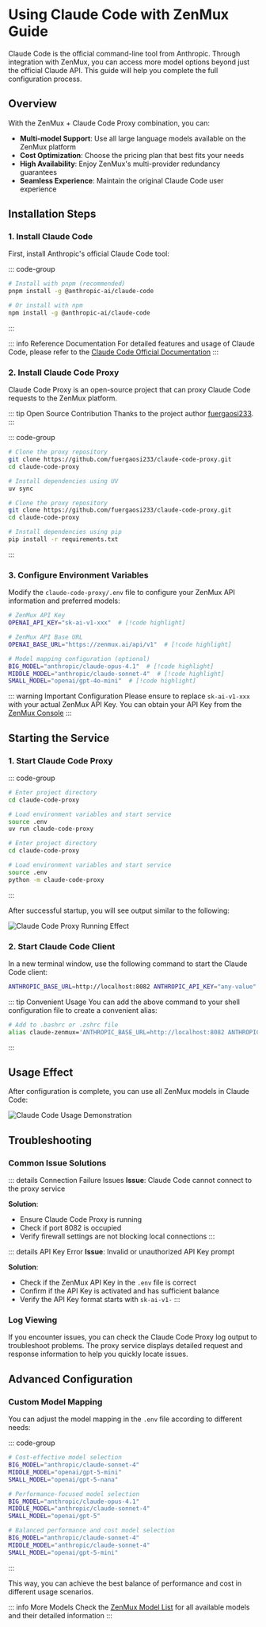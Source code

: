 # Using Claude Code with ZenMux Guide

Claude Code is the official command-line tool from Anthropic. Through integration with ZenMux, you can access more model options beyond just the official Claude API. This guide will help you complete the full configuration process.

## Overview

With the ZenMux + Claude Code Proxy combination, you can:

- **Multi-model Support**: Use all large language models available on the ZenMux platform
- **Cost Optimization**: Choose the pricing plan that best fits your needs
- **High Availability**: Enjoy ZenMux's multi-provider redundancy guarantees
- **Seamless Experience**: Maintain the original Claude Code user experience

## Installation Steps

### 1. Install Claude Code

First, install Anthropic's official Claude Code tool:

::: code-group

```bash [npm/pnpm]
# Install with pnpm (recommended)
pnpm install -g @anthropic-ai/claude-code

# Or install with npm
npm install -g @anthropic-ai/claude-code
```

:::

::: info Reference Documentation
For detailed features and usage of Claude Code, please refer to the [Claude Code Official Documentation](https://docs.anthropic.com/en/docs/claude-code/overview)
:::

### 2. Install Claude Code Proxy

Claude Code Proxy is an open-source project that can proxy Claude Code requests to the ZenMux platform.

::: tip Open Source Contribution
Thanks to the project author [fuergaosi233](https://github.com/fuergaosi233).
:::

::: code-group

```bash [Using UV (Recommended)]
# Clone the proxy repository
git clone https://github.com/fuergaosi233/claude-code-proxy.git
cd claude-code-proxy

# Install dependencies using UV
uv sync
```

```bash [Using pip]
# Clone the proxy repository
git clone https://github.com/fuergaosi233/claude-code-proxy.git
cd claude-code-proxy

# Install dependencies using pip
pip install -r requirements.txt
```

:::

### 3. Configure Environment Variables

Modify the `claude-code-proxy/.env` file to configure your ZenMux API information and preferred models:

```bash
# ZenMux API Key
OPENAI_API_KEY="sk-ai-v1-xxx"  # [!code highlight]

# ZenMux API Base URL
OPENAI_BASE_URL="https://zenmux.ai/api/v1"  # [!code highlight]

# Model mapping configuration (optional)
BIG_MODEL="anthropic/claude-opus-4.1"  # [!code highlight]
MIDDLE_MODEL="anthropic/claude-sonnet-4"  # [!code highlight]
SMALL_MODEL="openai/gpt-4o-mini"  # [!code highlight]
```

::: warning Important Configuration
Please ensure to replace `sk-ai-v1-xxx` with your actual ZenMux API Key. You can obtain your API Key from the [ZenMux Console](https://zenmux.ai/settings/keys)
:::

## Starting the Service

### 1. Start Claude Code Proxy

::: code-group

```bash [UV Launch]
# Enter project directory
cd claude-code-proxy

# Load environment variables and start service
source .env
uv run claude-code-proxy
```

```bash [Python Launch]
# Enter project directory
cd claude-code-proxy

# Load environment variables and start service
source .env
python -m claude-code-proxy
```

:::

After successful startup, you will see output similar to the following:

![Claude Code Proxy Running Effect](https://cdn.marmot-cloud.com/storage/zenmux/2025/08/22/FiEgoFH/claude-code-proxy.png)

### 2. Start Claude Code Client

In a new terminal window, use the following command to start the Claude Code client:

```bash
ANTHROPIC_BASE_URL=http://localhost:8082 ANTHROPIC_API_KEY="any-value" claude  # [!code highlight]
```

::: tip Convenient Usage
You can add the above command to your shell configuration file to create a convenient alias:

```bash
# Add to .bashrc or .zshrc file
alias claude-zenmux='ANTHROPIC_BASE_URL=http://localhost:8082 ANTHROPIC_API_KEY="any-value" claude'
```

:::

## Usage Effect

After configuration is complete, you can use all ZenMux models in Claude Code:

![Claude Code Usage Demonstration](https://cdn.marmot-cloud.com/storage/zenmux/2025/08/22/KZuymll/claude-code.png)

## Troubleshooting

### Common Issue Solutions

::: details Connection Failure Issues
**Issue**: Claude Code cannot connect to the proxy service

**Solution**:

- Ensure Claude Code Proxy is running
- Check if port 8082 is occupied
- Verify firewall settings are not blocking local connections
:::

::: details API Key Error
**Issue**: Invalid or unauthorized API Key prompt

**Solution**:

- Check if the ZenMux API Key in the `.env` file is correct
- Confirm if the API Key is activated and has sufficient balance
- Verify the API Key format starts with `sk-ai-v1-`
:::

### Log Viewing

If you encounter issues, you can check the Claude Code Proxy log output to troubleshoot problems. The proxy service displays detailed request and response information to help you quickly locate issues.

## Advanced Configuration

### Custom Model Mapping

You can adjust the model mapping in the `.env` file according to different needs:

::: code-group

```bash [Cost-Optimized Configuration]
# Cost-effective model selection
BIG_MODEL="anthropic/claude-sonnet-4"
MIDDLE_MODEL="openai/gpt-5-mini"
SMALL_MODEL="openai/gpt-5-nana"
```

```bash [Performance-First Configuration]
# Performance-focused model selection
BIG_MODEL="anthropic/claude-opus-4.1"
MIDDLE_MODEL="anthropic/claude-sonnet-4"
SMALL_MODEL="openai/gpt-5"
```

```bash [Balanced Configuration]
# Balanced performance and cost model selection
BIG_MODEL="anthropic/claude-sonnet-4"
MIDDLE_MODEL="anthropic/claude-sonnet-4"
SMALL_MODEL="openai/gpt-5-mini"
```

:::

This way, you can achieve the best balance of performance and cost in different usage scenarios.

::: info More Models
Check the [ZenMux Model List](https://zenmux.ai/models) for all available models and their detailed information
:::